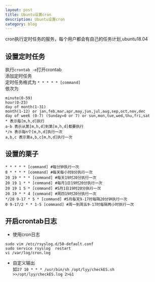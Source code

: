 ```yaml
---
layout: post
title: Ubuntu设置cron
description: Ubuntu设置cron
category: blog
---
```

cron执行定时任务的服务，每个用户都会有自己的任务计划,ubuntu18.04  
## 设置定时任务  
执行`crontab -e`打开crontab  
添加定时任务  
定时任务格式为
`* * * * * [command]`  
依次为
```
minute(0-59)  
hour(0-23)  
day of month(1-31)  
month(1-12) or jan,feb,mar,apr,may,jun,jul,aug,sep,oct,nov,dec  
day of week (0-7) (Sunday=0 or 7) or sun,mon,tue,wed,thu,fri,sat  
* 表示每[m,h,d]执行
a-b 表示从第[m,h,d]到第[m,h,d]都要执行  
*/n 表示每n个[m,h,d]执行一次
a,b,c 表示第a,b,c[m,h,d]执行一次
```
## 设置的栗子  
`* * * * * [command] #每分钟执行一次`  
`8 * * * * [command] #每天每小时8分执行一次`  
`20 19 * * * [command] #每天19时20分执行一次`  
`20 19 1 * * [command] #每月1日19时20分执行一次`  
`20 19 1 5 * [command] #5月1日19时20分执行一次`  
`20 19 * * 4 [command] #周四19时20分执行一次`  
`*/20 9-17 * 5 * [command] #5月每天9-17时每隔20分钟执行一次`  
`0 9-17/2 * * 1-5 [command] #周一到周五9-17时每隔两小时执行一次`  
## 开启crontab日志  
* 使用cron日志
```
sudo vim /etc/rsyslog.d/50-default.conf
sudo service rsyslog  restart
vi /var/log/cron.log
```  
* 自定义输出  
如`27 10 * * * /usr/bin/sh /opt/lyy/checkES.sh >>/opt/lyy/checkES.log 2>&1`
